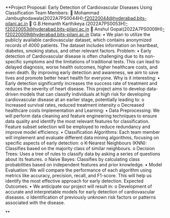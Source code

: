 **Project Proposal: Early Detection of Cardiovascular Diseases Using Classification
Team Members:
	Mohammad Jambughodawala(2022A7PS0044H)-f20220044@hyderabad.bits-pilani.ac.in
	G.B.Hemanth Karthikeya (2022A7PS0053H)-f20220053@hyderabad.bits-pilani.ac.in 
	Anshul Gopal(2022A7PS0009H)-f20220009@hyderabad.bits-pilani.ac.in 
Data:
•	We plan to utilize the publicly available cardiovascular dataset, which contains anonymized records of 4000 patients. The dataset includes information on heartbeat, diabetes, smoking status, and other relevant factors.
Problem:
•	Early detection of Cardiovascular disease is often challenging due to its non-specific symptoms and the limitations of traditional tests. This can lead to delayed diagnosis, worse health outcomes, higher healthcare costs, and even death. By improving early detection and awareness, we aim to save lives and promote better heart health for everyone.
Why is it interesting:
•	Early detection significantly increases the success rate of treatment and reduces the severity of heart disease. This project aims to develop data-driven models that can classify individuals at high risk for developing cardiovascular disease at an earlier stage, potentially leading to: 
o	 Increased survival rates, reduced treatment intensity
o	 Decreased healthcare costs
 Implementation and Learning:
•	Data Preprocessing: We will perform data cleaning and feature engineering techniques to ensure data quality and identify the most relevant features for classification. 
Feature subset selection will be employed to reduce redundancy and improve model efficiency.
•	Classification Algorithms: Each team member will implement and evaluate different data mining algorithms, focusing on specific aspects of early detection: 
o	K-Nearest Neighbours (KNN): Classifies based on the majority class of similar neighbours.
o	Decision Trees: Uses a tree of rules to classify data by asking a series of questions about its features.
o	Naive Bayes: Classifies by calculating class probabilities based on independent features and prior knowledge.
•	Model Evaluation: We will compare the performance of each algorithm using metrics like accuracy, precision, recall, and F1-score. This will help us identify the most effective approach for early detection.
Expected Outcomes:
•	We anticipate our project will result in: 
o	Development of accurate and interpretable models for early detection of cardiovascular diseases.
o	Identification of previously unknown risk factors or patterns associated with the disease.

**

